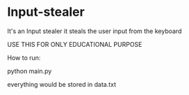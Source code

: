 # Input-stealer
It's an Input stealer it steals the user input from  the keyboard

USE THIS FOR ONLY EDUCATIONAL PURPOSE

How to run:

python main.py

everything would be stored in data.txt 
